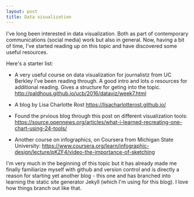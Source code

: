 ```yaml
---
layout: post
title: Data visualization
---
```

I've long been interested in data visualization. Both as part of contemporary communications (social media) work but also in general. Now, having a bit of time, I've started reading up on this topic and have discovered some useful resources.

Here's a starter list:

- A very useful course on data visualization for journalistz from UC Berkley I've been reading through. A good intro and lots o resources for additional reading. Gives a structure for geting into the topic. <http://paldhous.github.io/ucb/2016/dataviz/week7.html>

- A blog by Lisa Charlotte Rost <https://lisacharlotterost.github.io/>

- Found the prvious blog through this post on different visualization tools: <https://source.opennews.org/articles/what-i-learned-recreating-one-chart-using-24-tools/>

- Another course on infographics, on Coursera from Michigan State University: <https://www.coursera.org/learn/infographic-design/lecture/pKZF4/video-the-importance-of-sketching>


I'm very much in the beginning of this topic but it has already made me finally familiarize myself with github and version control and is directly a reason for starting yet another blog - this one and has branched into learning the static site generator Jekyll (which I'm using for this blog). I love how things branch out like that.
